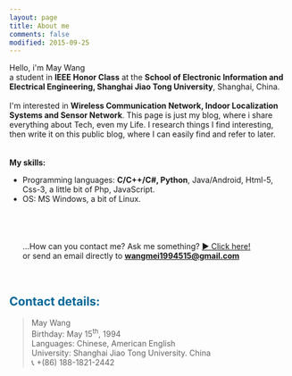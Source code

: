 ```yaml
---
layout: page
title: About me
comments: false
modified: 2015-09-25
---
```


Hello, i'm May Wang<br>
a student in <b>IEEE Honor Class</b> at the <b>School of Electronic Information and Electrical Engineering, Shanghai Jiao Tong University</b>, Shanghai, China. <br><br>
I'm interested in <b>Wireless Communication Network, Indoor Localization Systems and Sensor Network</b>. This page is just my blog, where i share everything about Tech, even my Life. I research things I find interesting, then write it on this public blog, where I can easily find and refer to later.
<br>
<br>
<br>
<b>My skills:</b><br>
- Programming languages: <b>C/C++/C#, Python</b>, Java/Android, Html-5, Css-3, a little bit of Php, JavaScript.<br>
- OS: MS Windows, a bit of Linux.
<br><br><br><br><br>
...How can you contact me? Ask me something? <a href="http://MayWang-SJTU.github.io/Ask-me/">&#9654; Click here!</a>
<br>or send an email directly to <b>wangmei1994515@gmail.com</b>
<br>

<h2 style="color: #006699">Contact details:</h2>

> May Wang<br>
> Birthday: May 15<sup>th</sup>, 1994<br>
> Languages: Chinese, American English<br>
> University: Shanghai Jiao Tong University. China<br>
&#128222; +(86) 188-1821-2442<br>



